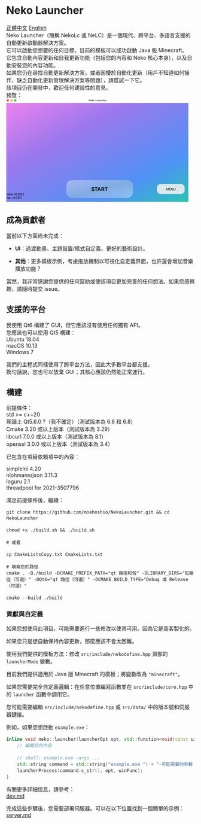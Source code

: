 # Neko Launcher

[正體中文](./readme_zh_hant.md) [English](../readme.md)  
Neko Launcher（簡稱 NekoLc 或 NeLC）是一個現代、跨平台、多語言支援的自動更新啟動器解決方案。  
它可以啟動您想要的任何目標，目前的模板可以成功啟動 Java 版 Minecraft。  
它包含自動內容更新和自我更新功能（包括您的內容和 Neko 核心本身），以及自動安裝您的內容功能。  
如果您仍在尋找自動更新解決方案，或者困擾於自動化更新（用戶不知道如何操作，缺乏自動化更新管理解決方案等問題），請嘗試一下它。  
該項目仍在開發中，歡迎任何建設性的意見。  
預覽：  
![img](../res/img/img1.png)

## 成為貢獻者

當前以下方面尚未完成：

- **UI**：過渡動畫、主題設置/樣式自定義、更好的藝術設計。

- **其他**：更多模板示例，考慮拖放機制以可視化自定義界面，也許還會增加音樂播放功能？

當然，我非常感謝您提供的任何幫助或使該項目更加完善的任何想法。如果您感興趣，請隨時提交 issue。

## 支援的平台

我使用 Qt6 構建了 GUI，但它應該沒有使用任何獨有 API。  
您應該也可以使用 Qt5 構建：  
Ubuntu 18.04  
macOS 10.13  
Windows 7  

我們的主程式同樣使用了跨平台方法，因此大多數平台都支援。  
換句話說，您也可以放棄 GUI；其核心應該仍然能正常運行。

## 構建

前提條件：  
std >= c++20  
理論上 Qt5.6.0 ?（我不確定）（測試版本為 6.6 和 6.8）  
Cmake 3.20 或以上版本（測試版本為 3.29）  
libcurl 7.0.0 或以上版本（測試版本為 8.1）  
openssl 3.0.0 或以上版本（測試版本為 3.4）  

已包含在項目依賴項中的內容：  

simpleIni 4.20  
nlohmann/json 3.11.3  
loguru 2.1  
threadpool for 2021-3507796  

滿足前提條件後，繼續：

```shell
git clone https://github.com/moehoshio/NekoLauncher.git && cd NekoLauncher

chmod +x ./build.sh && ./build.sh

# 或者

cp CmakeListsCopy.txt CmakeLists.txt

# 填寫您的路徑
cmake . -B./build -DCMAKE_PREFIX_PATH="qt 路徑和包" -DLIBRARY_DIRS="包路徑（可選）" -DQt6="qt 路徑（可選）" -DCMAKE_BUILD_TYPE="Debug 或 Release（可選）"

cmake --build ./build
```

### 貢獻與自定義

如果您想使用此項目，可能需要進行一些修改以使其可用。因為它是高客製化的。  

如果您只是想自動保持內容更新，那麼應該不會太困難。

使用我們提供的模板方法：修改 `src/include/nekodefine.hpp` 頂部的 `launcherMode` 變數。  

目前我們提供適用於 Java 版 Minecraft 的模板；將變數改為 `"minecraft"`。  

如果您需要完全自定義邏輯：在任意位置編寫函數並在 `src/include/core.hpp` 中的 `launcher` 函數中調用它。  

您可能需要編輯 `src/include/nekodefine.hpp` 或 `src/data/` 中的版本號和伺服器鏈接。  

例如，如果您想啟動 `example.exe`：  

```cpp
inline void neko::launcher(launcherOpt opt, std::function<void(const ui::hintMsg &)> hintFunc = nullptr, std::function<void(bool)> winFunc = nullptr) {
    // 編輯您的內容

    // shell: example.exe -args ...
    std::string command = std::string("example.exe ") + "-可能需要的參數 " + "args...";
    launcherProcess(command.c_str(), opt, winFunc);
}
```

有關更多詳細信息，請參考：  
[dev.md](doc/dev.md)

完成這些步驟後，您需要部署伺服器。可以在以下位置找到一個簡單的示例：  
[server.md](doc/server.md)  
